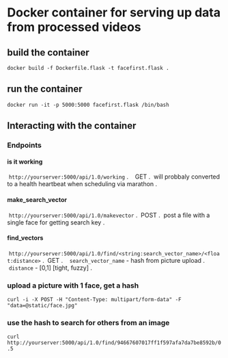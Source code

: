 # Docker container for serving up data from processed videos

## build the container
```docker build -f Dockerfile.flask -t facefirst.flask .```

## run the container
```docker run -it -p 5000:5000 facefirst.flask /bin/bash```

## Interacting with the container

### Endpoints

#### is it working
  ```http://yourserver:5000/api/1.0/working``` .  
  GET . 
  will probbaly converted to a health heartbeat when scheduling via marathon . 
  
#### make_search_vector
  ```http://yourserver:5000/api/1.0/makevector``` . 
  POST . 
  post a file with a single face for getting search key . 

#### find_vectors
  ```http://yourserver:5000/api/1.0/find/<string:search_vector_name>/<float:distance>``` . 
  GET .  
  ```search_vector_name``` - hash from picture upload . 
  ```distance``` - [0,1] [tight, fuzzy] .  

### upload a picture with 1 face, get a hash 
```curl -i -X POST -H "Content-Type: multipart/form-data" -F "data=@static/face.jpg"``` 

### use the hash to search for others from an image
```curl http://yourserver:5000/api/1.0/find/94667607017ff1f597afa7da7be8592b/0.5```



